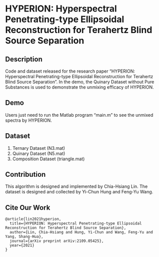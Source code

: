 # HYPERION: Hyperspectral Penetrating-type Ellipsoidal Reconstruction for Terahertz Blind Source Separation

## Description
Code and dataset released for the research paper “HYPERION: Hyperspectral Penetrating-type Ellipsoidal Reconstruction for Terahertz Blind Source Separation”. In the demo, the Quinary Dataset without Pure Substances is used to demonstrate the unmixing efficacy of HYPERION.

## Demo
Users just need to run the Matlab program “main.m” to see the unmixed spectra by HYPERION.

## Dataset
1. Ternary Dataset (N3.mat)
2. Quinary Dataset (N5.mat)
3. Composition Dataset (triangle.mat)

## Contribution
This algorithm is designed and implemented by Chia-Hsiang Lin. The dataset is designed and collected by Yi-Chun Hung and Feng-Yu Wang. 

## Cite Our Work
```
@article{lin2021hyperion,
  title={HYPERION: Hyperspectral Penetrating-type Ellipsoidal Reconstruction for Terahertz Blind Source Separation},
  author={Lin, Chia-Hsiang and Hung, Yi-Chun and Wang, Feng-Yu and Yang, Shang-Hua},
  journal={arXiv preprint arXiv:2109.05425},
  year={2021}
}
```
